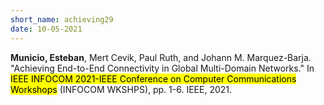```yaml
---
short_name: achieving29
date: 10-05-2021
---
```


<b>Municio, Esteban</b>, Mert Cevik, Paul Ruth, and Johann M. Marquez-Barja. "Achieving End-to-End Connectivity in Global Multi-Domain Networks." In <mark>IEEE INFOCOM 2021-IEEE Conference on Computer Communications Workshops</mark> (INFOCOM WKSHPS), pp. 1-6. IEEE, 2021.